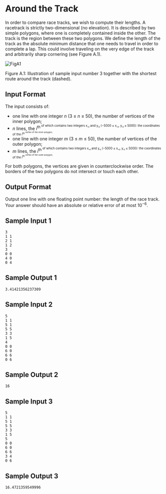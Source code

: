 # Around the Track

In order to compare race tracks, we wish to compute their lengths. A racetrack is strictly two-dimensional (no elevation). It is described by two simple polygons, where one is completely contained inside the other. The track is the region between these two polygons. We define the length of the track as the absolute minimum distance that one needs to travel in order to complete a lap. This could involve traveling on the very edge of the track and arbitrarily sharp cornering (see Figure A.1).

![FigA1](https://s3.amazonaws.com/hr-challenge-images/0/1448834023-23201b5337-a0.png "Figure A1")

Figure A.1: Illustration of sample input number 3 together with the shortest route around the track (dashed).

## Input Format

The input consists of:

* one line with one integer _n_ (3 ≤ _n_ ≤ 50), the number of vertices of the inner polygon;
* _n_ lines, the _i_<sup>th<sup> of which contains two integers x_<sub>i</sub> and y_<sub>i</sub> (−5000 ≤ x_<sub>i</sub>, y_<sub>i</sub> ≤ 5000): the coordinates of the _i_<sup>th<sup> vertex of the inner polygon;
* one line with one integer _m_ (3 ≤ _m_ ≤ 50), the number of vertices of the outer polygon;
* _m_ lines, the _i_<sup>th<sup> of which contains two integers x_<sub>i</sub> and y_<sub>i</sub> (−5000 ≤ x_<sub>i</sub>, y_<sub>i</sub> ≤ 5000): the coordinates of the _i_<sup>th<sup> vertex of the outer polygon;

For both polygons, the vertices are given in counterclockwise order. The borders of the two polygons do not intersect or touch each other.

## Output Format

Output one line with one floating point number: the length of the race track. Your answer should have an absolute or relative error of at most 10<sup>−6</sup>.

## Sample Input 1

    3
	1 1
	2 1
	1 2
	3
	0 0
	4 0
	0 4

## Sample Output 1

    3.41421356237309

## Sample Input 2

    5
	1 1
	5 1
	5 5
	3 3
	1 5
	4
	0 0
	6 0
	6 6
	0 6

## Sample Output 2

    16

## Sample Input 3

    5
	1 1
	5 1
	5 5
	3 3
	1 5
	5
	0 0
	6 0
	6 6
	3 4
	0 6

## Sample Output 3

    16.4721359549996
